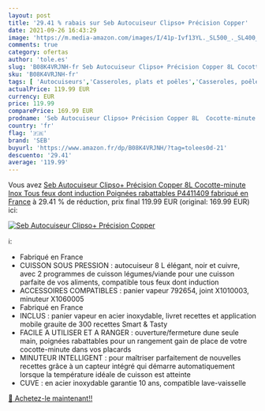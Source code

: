 ```yaml
---
layout: post
title: '29.41 % rabais sur Seb Autocuiseur Clipso+ Précision Copper'
date: 2021-09-26 16:43:29
image: 'https://m.media-amazon.com/images/I/41p-Ivf13YL._SL500_._SL400_.jpg'
comments: true
category: ofertas
author: 'tole.es'
slug: 'B08K4VRJNH-fr Seb Autocuiseur Clipso+ Précision Copper 8L Cocotte-minute...'
sku: 'B08K4VRJNH-fr'
tags: [ 'Autocuiseurs','Casseroles, plats et poêles','Casseroles, poêles et faitouts','Cuisine et Maison','seb', ]
actualPrice: 119.99 EUR
currency: EUR
price: 119.99
comparePrice: 169.99 EUR
prodname: 'Seb Autocuiseur Clipso+ Précision Copper 8L  Cocotte-minute  Inox  Tous feux dont induction  Poignées rabattables P4411409  fabriqué en France'
country: 'fr'
flag: '🇫🇷'
brand: 'SEB'
buyurl: 'https://www.amazon.fr/dp/B08K4VRJNH/?tag=tolees0d-21'
descuento: '29.41'
average: '119.99'
---
```


Vous avez [Seb Autocuiseur Clipso+ Précision Copper 8L  Cocotte-minute  Inox  Tous feux dont induction  Poignées rabattables P4411409  fabriqué en France](https://www.amazon.fr/dp/B08K4VRJNH/?tag=tolees0d-21)  à  29.41 % de réduction, prix final  119.99 EUR (original: 169.99 EUR) ici:

[![Seb Autocuiseur Clipso+ Précision Copper](https://m.media-amazon.com/images/I/41p-Ivf13YL._SL500_._SL400_.jpg)](https://www.amazon.fr/dp/B08K4VRJNH/?tag=tolees0d-21)

ℹ️:

- Fabriqué en France
- CUISSON SOUS PRESSION : autocuiseur 8 L élégant, noir et cuivre, avec 2 programmes de cuisson légumes/viande pour une cuisson parfaite de vos aliments, compatible tous feux dont induction
- ACCESSOIRES COMPATIBLES : panier vapeur 792654, joint X1010003, minuteur X1060005
- Fabriqué en France
- INCLUS : panier vapeur en acier inoxydable, livret recettes et application mobile grauite de 300 recettes Smart & Tasty
- FACILE A UTILISER ET A RANGER : ouverture/fermeture dune seule main, poignées rabattables pour un rangement gain de place de votre cocotte-minute dans vos placards
- MINUTEUR INTELLIGENT : pour maîtriser parfaitement de nouvelles recettes grâce à un capteur intégré qui démarre automatiquement lorsque la température idéale de cuisson est atteinte
- CUVE : en acier inoxydable garantie 10 ans, compatible lave-vaisselle

[🛒 Achetez-le maintenant!!](https://www.amazon.fr/dp/B08K4VRJNH/?tag=tolees0d-21)
